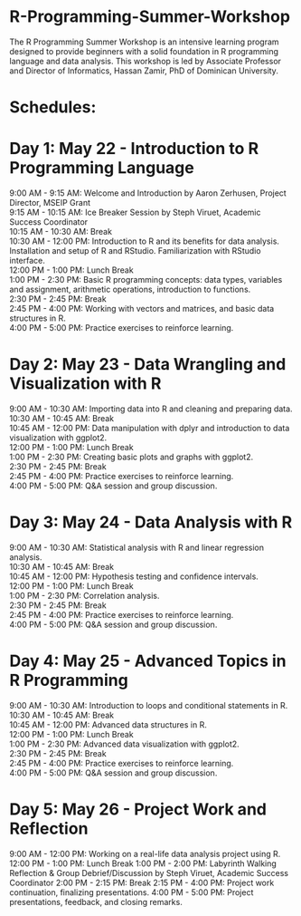 # R-Programming-Summer-Workshop
The R Programming Summer Workshop is an intensive learning program designed to provide beginners with a solid foundation in R programming language and data analysis. This workshop is led by Associate Professor and Director of Informatics, Hassan Zamir, PhD of Dominican University.

# Schedules:

# Day 1: May 22 - Introduction to R Programming Language 
9:00 AM - 9:15 AM: Welcome and Introduction by Aaron Zerhusen, Project Director, MSEIP Grant  
9:15 AM - 10:15 AM: Ice Breaker Session by Steph Viruet, Academic Success Coordinator  
10:15 AM - 10:30 AM: Break   
10:30 AM - 12:00 PM: Introduction to R and its benefits for data analysis. Installation and setup of R and RStudio. Familiarization with RStudio interface.   
12:00 PM - 1:00 PM: Lunch Break   
1:00 PM - 2:30 PM: Basic R programming concepts: data types, variables and assignment, arithmetic operations, introduction to functions.   
2:30 PM - 2:45 PM: Break   
2:45 PM - 4:00 PM: Working with vectors and matrices, and basic data structures in R.   
4:00 PM - 5:00 PM: Practice exercises to reinforce learning.   

# Day 2: May 23 - Data Wrangling and Visualization with R 
9:00 AM - 10:30 AM: Importing data into R and cleaning and preparing data.   
10:30 AM - 10:45 AM: Break   
10:45 AM - 12:00 PM: Data manipulation with dplyr and introduction to data visualization with ggplot2.    
12:00 PM - 1:00 PM: Lunch Break   
1:00 PM - 2:30 PM: Creating basic plots and graphs with ggplot2.   
2:30 PM - 2:45 PM: Break   
2:45 PM - 4:00 PM: Practice exercises to reinforce learning.   
4:00 PM - 5:00 PM: Q&A session and group discussion.   

# Day 3: May 24 - Data Analysis with R 
9:00 AM - 10:30 AM: Statistical analysis with R and linear regression analysis.   
10:30 AM - 10:45 AM: Break   
10:45 AM - 12:00 PM: Hypothesis testing and confidence intervals.   
12:00 PM - 1:00 PM: Lunch Break   
1:00 PM - 2:30 PM: Correlation analysis.   
2:30 PM - 2:45 PM: Break   
2:45 PM - 4:00 PM: Practice exercises to reinforce learning.   
4:00 PM - 5:00 PM: Q&A session and group discussion.   

# Day 4: May 25 - Advanced Topics in R Programming 
9:00 AM - 10:30 AM: Introduction to loops and conditional statements in R.   
10:30 AM - 10:45 AM: Break   
10:45 AM - 12:00 PM: Advanced data structures in R.   
12:00 PM - 1:00 PM: Lunch Break   
1:00 PM - 2:30 PM: Advanced data visualization with ggplot2.   
2:30 PM - 2:45 PM: Break   
2:45 PM - 4:00 PM: Practice exercises to reinforce learning.   
4:00 PM - 5:00 PM: Q&A session and group discussion.   

# Day 5: May 26 - Project Work and Reflection 
9:00 AM - 12:00 PM: Working on a real-life data analysis project using R. 
12:00 PM - 1:00 PM: Lunch Break 
1:00 PM - 2:00 PM: Labyrinth Walking Reflection & Group Debrief/Discussion by Steph Viruet, Academic Success Coordinator 
2:00 PM - 2:15 PM: Break 
2:15 PM - 4:00 PM: Project work continuation, finalizing presentations. 
4:00 PM - 5:00 PM: Project presentations, feedback, and closing remarks. 

 
